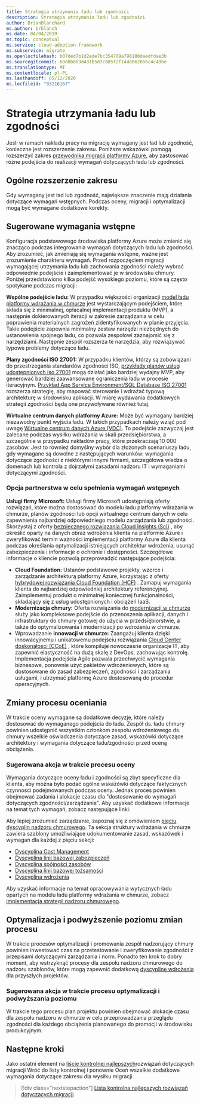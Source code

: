 ```yaml
---
title: Strategia utrzymania ładu lub zgodności
description: Strategia utrzymania ładu lub zgodności
author: BrianBlanchard
ms.author: brblanch
ms.date: 04/04/2019
ms.topic: conceptual
ms.service: cloud-adoption-framework
ms.subservice: migrate
ms.openlocfilehash: b07ded7b1d2ede7bc354709a798180daedfdae3b
ms.sourcegitcommit: 60d8b863d431b5d7c005f2f14488620b6c4c49be
ms.translationtype: MT
ms.contentlocale: pl-PL
ms.lasthandoff: 05/12/2020
ms.locfileid: "83216167"
---
```

# <a name="governance-or-compliance-strategy"></a>Strategia utrzymania ładu lub zgodności

Jeśli w ramach nakładu pracy na migrację wymagany jest ład lub zgodność, konieczne jest rozszerzenie zakresu. Poniższe wskazówki pomogą rozszerzyć zakres [przewodnika migracji platformy Azure](../azure-migration-guide/index.md), aby zastosować różne podejścia do realizacji wymagań dotyczących ładu lub zgodności.

## <a name="general-scope-expansion"></a>Ogólne rozszerzenie zakresu

Gdy wymagany jest ład lub zgodność, największe znaczenie mają działania dotyczące wymagań wstępnych. Podczas oceny, migracji i optymalizacji mogą być wymagane dodatkowe korekty.

## <a name="suggested-prerequisites"></a>Sugerowane wymagania wstępne

Konfiguracja podstawowego środowiska platformy Azure może zmienić się znacząco podczas integrowania wymagań dotyczących ładu lub zgodności. Aby zrozumieć, jak zmieniają się wymagania wstępne, ważne jest zrozumienie charakteru wymagań. Przed rozpoczęciem migracji wymagającej utrzymania ładu lub zachowania zgodności należy wybrać odpowiednie podejście i zaimplementować je w środowisku chmury. Poniżej przedstawiono kilka podejść wysokiego poziomu, które są często spotykane podczas migracji:

**Wspólne podejście ładu:** W przypadku większości organizacji [model ładu platformy wdrażania w chmurze](../../govern/guides/index.md) jest wystarczającym podejściem, które składa się z minimalnej, opłacalnej implementacji produktu (MVP), a następnie dokierowanych iteracji w zakresie zarządzania w celu poprawienia materialnych zagrożeń zidentyfikowanych w planie przyjęcia. Takie podejście zapewnia minimalny zestaw narzędzi niezbędnych do ustanowienia spójnego ładu, co pozwala zespołowi zaznajomić się z narzędziami. Następnie zespół rozszerza te narzędzia, aby rozwiązywać typowe problemy dotyczące ładu.

**Plany zgodności ISO 27001:** W przypadku klientów, którzy są zobowiązani do przestrzegania standardów zgodności ISO, [przykłady planów usług udostępnionych iso 27001](https://docs.microsoft.com/azure/governance/blueprints/samples/iso27001-shared) mogą działać jako bardziej wydajny MVP, aby generować bardziej zaawansowane ograniczenia ładu w procesie iteracyjnym. [Przykład App Service Environment/SQL Database ISO 27001](https://docs.microsoft.com/azure/governance/blueprints/samples/iso27001-ase-sql-workload) rozszerza strategię, aby mapować sterowanie i wdrażać typową architekturę w środowisku aplikacji. W miarę wydawania dodatkowych strategii zgodności będą one przywoływane również tutaj.

<!-- TODO: Refactor VDC content below. -->
<!-- docsTest:ignore "Azure Virtual Datacenter" -->

**Wirtualne centrum danych platformy Azure:** Może być wymagany bardziej niezawodny punkt wyjścia ładu. W takich przypadkach należy wziąć pod uwagę [Wirtualne centrum danych Azure (VDC)](../../reference/vdc.md). To podejście zazwyczaj jest zalecane podczas wysiłku wdrażania w skali przedsiębiorstwa, a szczególnie w przypadku nakładów pracy, które przekraczają 10 000 zasobów. Jest to również domyślny wybór dla złożonych scenariuszy ładu, gdy wymagane są dowolne z następujących warunków: wymagania dotyczące zgodności z niektórymi innymi firmami, szczegółowa wiedza o domenach lub kontrola z dojrzałymi zasadami nadzoru IT i wymaganiami dotyczącymi zgodności.

### <a name="partnership-option-to-complete-prerequisites"></a>Opcja partnerstwa w celu spełnienia wymagań wstępnych

**Usługi firmy Microsoft:** Usługi firmy Microsoft udostępniają oferty rozwiązań, które można dostosować do modelu ładu platformy wdrażania w chmurze, planów zgodności lub opcji wirtualnego centrum danych w celu zapewnienia najbardziej odpowiedniego modelu zarządzania lub zgodności. Skorzystaj z oferty [bezpiecznego rozwiązania Cloud Insights (Sci)](https://download.microsoft.com/download/C/7/C/C7CEA89D-7BDB-4E08-B998-737C13107361/Secure_Cloud_Insights_Datasheet_EN_US.pdf) , aby określić oparty na danych obraz wdrożenia klienta na platformie Azure i zweryfikować termin ważności implementacji platformy Azure dla klienta podczas określania optymalizacji istniejących architektur wdrożenia, usunąć zabezpieczenia i informacje o ochronie i dostępności. Szczegółowe informacje o kliencie pozwolą przeprowadzić następujące podejścia:

- **Cloud Foundation:** Ustanów podstawowe projekty, wzorce i zarządzanie architekturą platformy Azure, korzystając z oferty [hybrydowej rozwiązania Cloud Foundation (HCF)](https://download.microsoft.com/download/D/8/7/D872DFD0-1C46-4145-95E4-B5EAB2958B96/Hybrid_Cloud_Foundation_Datasheet_EN_US.pdf) . Zamapuj wymagania klienta do najbardziej odpowiedniej architektury referencyjnej. Zaimplementuj produkt o minimalnej koniecznej funkcjonalności, składający się z usług udostępnionych i obciążeń IaaS.
- **Modernizacja chmury:** Oferta rozwiązania do [modernizacji w chmurze](https://download.microsoft.com/download/3/7/3/373F90E3-8568-44F3-B096-CD9C1CD28AB7/Cloud_Modernization_Datasheet_EN_US.pdf) służy jako kompleksowe podejście do przenoszenia aplikacji, danych i infrastruktury do chmury gotowej do użycia w przedsiębiorstwie, a także do optymalizowania i modernizacji po wdrożeniu w chmurze.
- Wprowadzanie **innowacji w chmurze:** Zaangażuj klienta dzięki innowacyjnemu i unikatowemu podejściu rozwiązania [Cloud Center doskonałości (CCoE)](https://download.microsoft.com/download/F/8/B/F8BBE4BD-E5F8-4DFB-82F7-C0A4E17051BB/Cloud_Center_of_Excellence_Datasheet_EN_US.pdf) , które kompiluje nowoczesne organizacje IT, aby zapewnić elastyczność na dużą skalę z DevOps, zachowując kontrolę. Implementacja podejścia Agile pozwala przechwycić wymagania biznesowe, ponownie użyć pakietów wdrożeniowych, które są dostosowane do zasad zabezpieczeń, zgodności i zarządzania usługami, i utrzymać platformę Azure dostosowaną do procedur operacyjnych.

## <a name="assess-process-changes"></a>Zmiany procesu oceniania

W trakcie oceny wymagane są dodatkowe decyzje, które należy dostosować do wymaganego podejścia do ładu. Zespół ds. ładu chmury powinien udostępnić wszystkim członkom zespołu wdrożeniowego ds. chmury wszelkie oświadczenia dotyczące zasad, wskazówki dotyczące architektury i wymagania dotyczące ładu/zgodności przed oceną obciążenia.

### <a name="suggested-action-during-the-assess-process"></a>Sugerowana akcja w trakcie procesu oceny

Wymagania dotyczące oceny ładu i zgodności są zbyt specyficzne dla klienta, aby można było podać ogólne wskazówki dotyczące faktycznych czynności podejmowanych podczas oceny. Jednak proces powinien obejmować zadania i alokacje czasu dla "dostosowanie do wymagań dotyczących zgodności/zarządzania". Aby uzyskać dodatkowe informacje na temat tych wymagań, zobacz następujące linki:

Aby lepiej zrozumieć zarządzanie, zapoznaj się z omówieniem [pięciu dyscyplin nadzoru chmurowego](../../govern/governance-disciplines.md). Ta sekcja struktury wdrażania w chmurze zawiera szablony umożliwiające udokumentowanie zasad, wskazówek i wymagań dla każdej z pięciu sekcji:

- [Dyscyplina Cost Management](../../govern/cost-management/template.md)
- [Dyscyplina linii bazowej zabezpieczeń](../../govern/security-baseline/template.md)
- [Dyscyplina spójności zasobów](../../govern/resource-consistency/template.md)
- [Dyscyplina linii bazowej tożsamości](../../govern/identity-baseline/template.md)
- [Dyscyplina wdrożenia](../../govern/deployment-acceleration/template.md)

Aby uzyskać informacje na temat opracowywania wytycznych ładu opartych na modelu ładu platformy wdrażania w chmurze, zobacz [implementacja strategii nadzoru chmurowego](../../govern/corporate-policy.md).

## <a name="optimize-and-promote-process-changes"></a>Optymalizacja i podwyższenie poziomu zmian procesu

W trakcie procesów optymalizacji i promowania zespół nadzorujący chmury powinien inwestować czas na przetestowanie i zweryfikowanie zgodności z przepisami dotyczącymi zarządzania i norm. Ponadto ten krok to dobry moment, aby wstrzyknąć procesy dla zespołu nadzoru chmurowego do nadzoru szablonów, które mogą zapewnić dodatkową [dyscyplinę wdrożenia](../../govern/deployment-acceleration/index.md) dla przyszłych projektów.

### <a name="suggested-action-during-the-optimize-and-promote-process"></a>Sugerowana akcja w trakcie procesu optymalizacji i podwyższania poziomu

W trakcie tego procesu plan projektu powinien obejmować alokacje czasu dla zespołu nadzoru w chmurze w celu przeprowadzania przeglądu zgodności dla każdego obciążenia planowanego do promocji w środowisku produkcyjnym.

## <a name="next-steps"></a>Następne kroki

Jako ostatni element na [liście kontrolnej najlepszych](./index.md)rozwiązań dotyczących migracji Wróć do listy kontrolnej i ponownie Oceń wszelkie dodatkowe wymagania dotyczące zakresu dla wysiłku migracji.

> [!div class="nextstepaction"]
> [Lista kontrolna najlepszych rozwiązań dotyczących migracji](./index.md)
